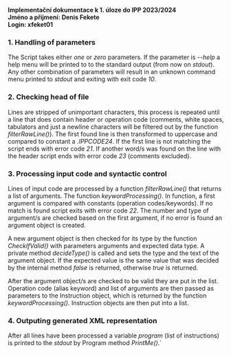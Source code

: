 **Implementační dokumentace k 1. úloze do IPP 2023/2024**<br>
**Jméno a příjmení: Denis Fekete**<br>
**Login: xfeket01**

### 1. Handling of parameters
The Script takes either *one* or *zero* parameters. If the parameter is *--help* a help menu will be printed to to the standard output (from now on *stdout*). Any other combination of parameters will result in an unknown command menu printed to *stdout* and exiting with exit code *10*.
### 2. Checking head of file
Lines are stripped of unimportant characters, this process is repeated until a line that does contain header or operation code (comments, white spaces, tabulators and just a newline characters will be filtered out by the function *filterRawLine()*). The first found line is then transformed to uppercase and compared to constant a *.IPPCODE24*. If the first line is not matching the script ends with error code *21*. If another word/s was found on the line with the header script ends with error code *23* (comments excluded).
### 3. Processing input code and syntactic control
Lines of input code are processed by a function *filterRawLine()* that returns a list of arguments. The function *keywordProcessing()*. In function, a first argument is compared with constants (operation codes/keywords). If no match is found script exits with error code *22*. The number and type of argument/s are checked based on the first argument, if no error is found an argument object is created.

A new argument object is then checked for its type by the function *CheckIfValid()* with parameters arguments and expected data type. A private method *decideType()* is called and sets the type and the text of the argument object. If the expected value is the same value that was decided by the internal method *false* is returned, otherwise *true* is returned.

After the argument object/s are checked to be valid they are put in the list. Operation code (alias keyword) and list of arguments are then passed as parameters to the Instruction object, which is returned by the function *keywordProcessing()*. Instruction objects are then put into a list.
### 4. Outputing generated XML representation
After all lines have been processed a variable *program* (list of instructions) is printed to the *stdout* by Program method *PrintMe()*.`